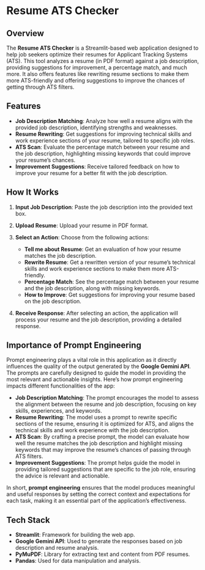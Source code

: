# Resume ATS Checker

## Overview
The **Resume ATS Checker** is a Streamlit-based web application designed to help job seekers optimize their resumes for Applicant Tracking Systems (ATS). This tool analyzes a resume (in PDF format) against a job description, providing suggestions for improvement, a percentage match, and much more. It also offers features like rewriting resume sections to make them more ATS-friendly and offering suggestions to improve the chances of getting through ATS filters.

## Features

- **Job Description Matching**: Analyze how well a resume aligns with the provided job description, identifying strengths and weaknesses.
- **Resume Rewriting**: Get suggestions for improving technical skills and work experience sections of your resume, tailored to specific job roles.
- **ATS Scan**: Evaluate the percentage match between your resume and the job description, highlighting missing keywords that could improve your resume’s chances.
- **Improvement Suggestions**: Receive tailored feedback on how to improve your resume for a better fit with the job description.

## How It Works

1. **Input Job Description**: Paste the job description into the provided text box.
2. **Upload Resume**: Upload your resume in PDF format.
3. **Select an Action**: Choose from the following actions:
   - **Tell me about Resume**: Get an evaluation of how your resume matches the job description.
   - **Rewrite Resume**: Get a rewritten version of your resume’s technical skills and work experience sections to make them more ATS-friendly.
   - **Percentage Match**: See the percentage match between your resume and the job description, along with missing keywords.
   - **How to Improve**: Get suggestions for improving your resume based on the job description.

4. **Receive Response**: After selecting an action, the application will process your resume and the job description, providing a detailed response.

## Importance of Prompt Engineering

Prompt engineering plays a vital role in this application as it directly influences the quality of the output generated by the **Google Gemini API**. The prompts are carefully designed to guide the model in providing the most relevant and actionable insights. Here’s how prompt engineering impacts different functionalities of the app:

- **Job Description Matching**: The prompt encourages the model to assess the alignment between the resume and job description, focusing on key skills, experiences, and keywords.
- **Resume Rewriting**: The model uses a prompt to rewrite specific sections of the resume, ensuring it is optimized for ATS, and aligns the technical skills and work experience with the job description.
- **ATS Scan**: By crafting a precise prompt, the model can evaluate how well the resume matches the job description and highlight missing keywords that may improve the resume’s chances of passing through ATS filters.
- **Improvement Suggestions**: The prompt helps guide the model in providing tailored suggestions that are specific to the job role, ensuring the advice is relevant and actionable.

In short, **prompt engineering** ensures that the model produces meaningful and useful responses by setting the correct context and expectations for each task, making it an essential part of the application’s effectiveness.

## Tech Stack

- **Streamlit**: Framework for building the web app.
- **Google Gemini API**: Used to generate the responses based on job description and resume analysis.
- **PyMuPDF**: Library for extracting text and content from PDF resumes.
- **Pandas**: Used for data manipulation and analysis.


